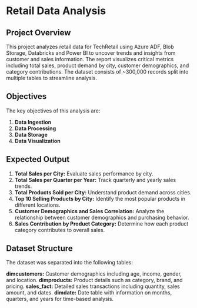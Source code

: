 # Retail Data Analysis
## Project Overview
This project analyzes retail data for TechRetail using Azure ADF, Blob Storage, Databricks and Power BI to uncover trends and insights from customer and sales information. The report visualizes critical metrics including total sales, product demand by city, customer demographics, and category contributions. The dataset consists of ~300,000 records split into multiple tables to streamline analysis.

## Objectives
The key objectives of this analysis are:

1. **Data Ingestion**
2. **Data Processing**
3. **Data Storage**
4. **Data Visualization**

## Expected Output
1. **Total Sales per City:** Evaluate sales performance by city.
2. **Total Sales per Quarter per Year:** Track quarterly and yearly sales trends.
3. **Total Products Sold per City:** Understand product demand across cities.
4. **Top 10 Selling Products by City:** Identify the most popular products in different locations.
5. **Customer Demographics and Sales Correlation:** Analyze the relationship between customer demographics and purchasing behavior.
6. **Sales Contribution by Product Category:** Determine how each product category contributes to overall sales.

## Dataset Structure
The dataset was separated into the following tables:

**dimcustomers:** Customer demographics including age, income, gender, and location.
**dimproducts:** Product details such as category, brand, and pricing.
**sales_fact:** Detailed sales transactions including quantity, sales amount, and dates.
**dimdate:** Date table with information on months, quarters, and years for time-based analysis.
